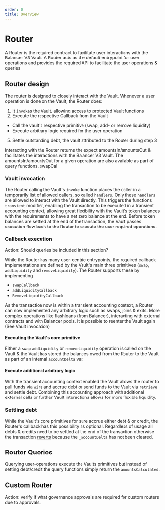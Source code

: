 ```yaml
---
order: 0
title: Overview
---
```


# Router

A Router is the required contract to facilitate user interactions with the Balancer V3 Vault. A Router acts as the default entrypoint for user operations and provides the required API to facilitate the user operations & queries

## Router design

The router is designed to closely interact with the Vault. Whenever a user operation is done on the Vault, the Router does:

1. It `invoke`s the Vault, allowing access to protected Vault functions
2. Execute the respective Callback from the Vault 
-  Call the vault's respective primitive (swap, add- or remove liquidity)
-  Execute arbitrary logic required for the user operation
5. Settle outstanding debt, the vault attributed to the Router during step 3

Interacting with the Router returns the expect amountsIn/amountsOut & facilitates the interactions with the Balancer V3 Vault. The amountsIn/amountsOut for a given operation are also available as part of query functions. 
swapCal
### Vault invocation
The Router calling the Vault's `invoke` function places the caller in a temporarily list of allowed callers, so called `handlers`. Only these `handlers` are allowed to interact with the Vault directly. This triggers the functions `transient` modifier, enabling the transaction to be executed in a transient accounting context, allowing great flexibility with the Vault's token balances with the requirements to have a net zero balance at the end. Before token balances are settled at the end of the transaction, the Vault passes execution flow back to the Router to execute the user required operations. 

### Callback execution

Action: Should queries be included in this section?

While the Router has many user-centric entrypoints, the required callback implementations are defined by the Vault's main three primitives (`swap`, `addLiquidity` and `removeLiquidity`). The Router supports these by implementing

- `swapCallback`
- `addLiquidityCallback`
- `RemoveLiquidityCallback`

As the transaction now is within a transient accounting context, a Router can now implemented any arbitrary logic such as swaps, joins & exits. More complex operations like flashloans (from Balancer), interacting with external contracts and with Balancer pools. It is possible to reenter the Vault again (See Vault invocation) 

#### Executing the Vault's core primitive
Either a `swap` `addLiquidity` or `removeLiquidity` operation is called on the Vault & the Vault has stored the balances owed from the Router to the Vault as part of an internal `accountDelta` var. 

#### Execute additional arbitrary logic
With the transient accounting context enabled the Vault allows the router to pull funds via `wire` and accrue debt or send funds to the Vault via `retrieve` and settle debt. Combining 
this accounting approach with additional external calls or further Vault interactions allows for more flexible liquidity.

### Settling debt
While the Vault's core primitives for sure accrue either debt & or credit, the Router's callback has this possibility as optional. Regardless of usage all debts & credits need to be settled at the end of the transaction otherwise the transaction [reverts](https://github.com/balancer/balancer-v3-monorepo/blob/main/pkg/vault/contracts/Vault.sol#L83) because the `_accountDelta` has not been cleared.

## Router Queries
Querying user-operations execute the Vaults primitives but instead of setting debt/credit the query functions simply return the `amountsCalculated`. 

## Custom Router
Action: verify if what governance approvals are required for custom routers due to approvals.
